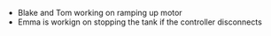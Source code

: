 - Blake and Tom working on ramping up motor
- Emma is workign on stopping the tank if the controller disconnects